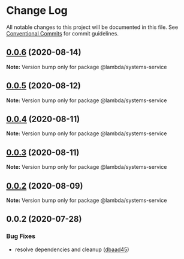 # Change Log

All notable changes to this project will be documented in this file.
See [Conventional Commits](https://conventionalcommits.org) for commit guidelines.

## [0.0.6](https://git-codecommit.us-west-2.amazonaws.com/v1/repos/Deathstar/compare/@lambda/systems-service@0.0.5...@lambda/systems-service@0.0.6) (2020-08-14)

**Note:** Version bump only for package @lambda/systems-service





## [0.0.5](https://git-codecommit.us-west-2.amazonaws.com/v1/repos/Deathstar/compare/@lambda/systems-service@0.0.4...@lambda/systems-service@0.0.5) (2020-08-12)

**Note:** Version bump only for package @lambda/systems-service





## [0.0.4](https://git-codecommit.us-west-2.amazonaws.com/v1/repos/Deathstar/compare/@lambda/systems-service@0.0.3...@lambda/systems-service@0.0.4) (2020-08-11)

**Note:** Version bump only for package @lambda/systems-service





## [0.0.3](https://git-codecommit.us-west-2.amazonaws.com/v1/repos/Deathstar/compare/@lambda/systems-service@0.0.2...@lambda/systems-service@0.0.3) (2020-08-11)

**Note:** Version bump only for package @lambda/systems-service





## [0.0.2](https://git-codecommit.us-west-2.amazonaws.com/v1/repos/Deathstar/compare/@lambda/systems-service@0.0.2...@lambda/systems-service@0.0.2) (2020-08-09)

**Note:** Version bump only for package @lambda/systems-service





## 0.0.2 (2020-07-28)


### Bug Fixes

* resolve dependencies and cleanup ([dbaad45](https://git-codecommit.us-west-2.amazonaws.com/v1/repos/Deathstar/commits/dbaad4561a93bfaf50b7246fd5a048912059df4f))
